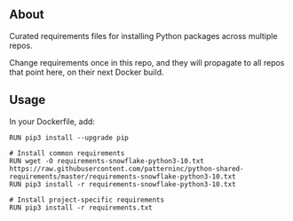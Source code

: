 ## About
Curated requirements files for installing Python packages across multiple repos.

Change requirements once in this repo, and they will propagate to all repos that point here, on their next Docker build. 


## Usage

In your Dockerfile, add:

```
RUN pip3 install --upgrade pip

# Install common requirements
RUN wget -O requirements-snowflake-python3-10.txt https://raw.githubusercontent.com/patterninc/python-shared-requirements/master/requirements-snowflake-python3-10.txt
RUN pip3 install -r requirements-snowflake-python3-10.txt

# Install project-specific requirements
RUN pip3 install -r requirements.txt
```
